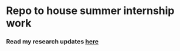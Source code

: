 # Repo to house summer internship work

### Read my research updates [here](https://watsonryan.github.io/researchNotes/_projects/summerAFIT/summerAFIT.html)
